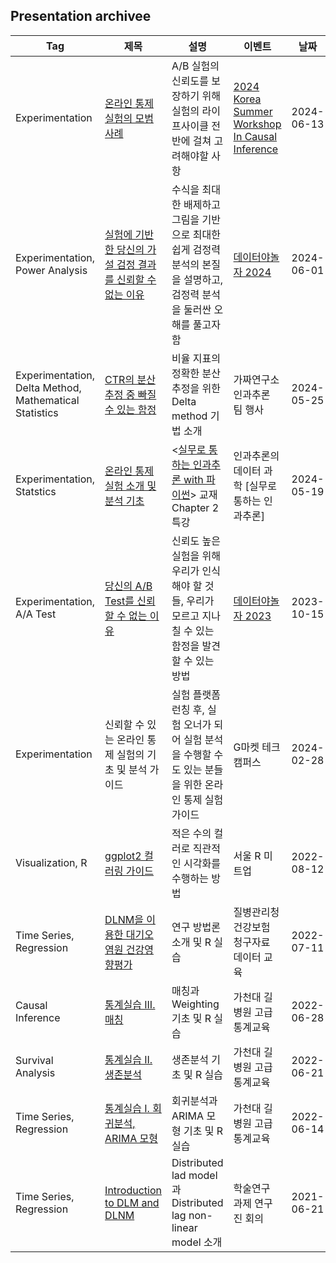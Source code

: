 ## Presentation archivee

| Tag                                                    | 제목                                                                                                                                                      | 설명                                                                                              | 이벤트                                                                                                                  | 날짜         | 장소                                                                                      |
| ------------------------------------------------------ | ------------------------------------------------------------------------------------------------------------------------------------------------------- | ----------------------------------------------------------------------------------------------- | -------------------------------------------------------------------------------------------------------------------- | ---------- | --------------------------------------------------------------------------------------- |
| Experimentation                                        | [온라인 통제 실험의 모범 사례](https://be-favorite.github.io/Presentation_archive/Korea%20Summer%20Workshop%20ln%20Causal%20Inference_2024_OCEs_Best_Practices.pdf) | A/B 실험의 신뢰도를 보장하기 위해 실험의 라이프사이클 전반에 걸쳐 고려해야할 사항                                                 | [2024 Korea Summer Workshop In Causal Inference](https://sites.google.com/view/causal-inference2024/home?authuser=0) | 2024-06-13 | Zoom                                                                                    |
| Experimentation, Power Analysis                        | [실험에 기반한 당신의 가설 검정 결과를 신뢰할 수 없는 이유](https://be-favorite.github.io/Presentation_archive/Datayanolja_2024_Power_Analysis.pdf)                             | 수식을 최대한 배제하고 그림을 기반으로 최대한 쉽게 검정력 분석의 본질을 설명하고, 검정력 분석을 둘러싼 오해를 풀고자 함                            | [데이터야놀자 2024](https://datayanolja.kr/)                                                                               | 2024-06-01 | 광화문 마이크로소프트 오피스, Youtube (업로드 예정)                                                       |
| Experimentation, Delta Method, Mathematical Statistics | [CTR의 분산 추정 중 빠질 수 있는 함정](https://be-favorite.github.io/Presentation_archive/Pseudolab_Pifalls_Variance_Estimation_Ratio_Metrics.pdf)                   | 비율 지표의 정확한 분산 추정을 위한 Delta method 기법 소개                                                         | 가짜연구소 인과추론 팀 행사                                                                                                      | 2024-05-25 | 삼성동 op.gg 사옥                                                                            |
| Experimentation, Statstics                             | [온라인 통제 실험 소개 및 분석 기초](https://be-favorite.github.io/Presentation_archive/Introduction_to_OCEs.pdf)                                                     | <[실무로 통하는 인과추론 with 파이썬](https://product.kyobobook.co.kr/detail/S000212577153)> 교재 Chapter 2 특강 | 인과추론의 데이터 과학 [실무로 통하는 인과추론]                                                                                          | 2024-05-19 | [Youtube](https://youtu.be/FYTPUnBl-lQ?si=Ww9v_JwkXUbpBjtc)                             |
| Experimentation, A/A Test                              | [당신의 A/B Test를 신뢰할 수 없는 이유](https://be-favorite.github.io/Presentation_archive/Datayanolja_2023_Trustworthy_ABtest.pdf)                                 | 신뢰도 높은 실험을 위해 우리가 인식해야 할 것들, 우리가 모르고 지나칠 수 있는 함정을 발견할 수 있는 방법                                   | [데이터야놀자 2023](https://datayanolja.kr/)                                                                               | 2023-10-15 | 역삼 센터필드 EAST 18F AWS Korea, [Youtube](https://youtu.be/J4zjwJNYyPM?si=TFYm01c1hDr1rYeL) |
| Experimentation                                        | 신뢰할 수 있는 온라인 통제 실험의 기초 및 분석 가이드                                                                                                                         | 실험 플랫폼 런칭 후, 실험 오너가 되어 실험 분석을 수행할 수도 있는 분들을 위한 온라인 통제 실험 가이드                                    | G마켓 테크캠퍼스                                                                                                            | 2024-02-28 | Zoom                                                                                    |
| Visualization, R                                       | [ggplot2 컬러링 가이드](https://be-favorite.github.io/Presentation_archive/coloring_guide/coloring_guide.html#1)                                              | 적은 수의 컬러로 직관적인 시각화를 수행하는 방법                                                                     | 서울 R 미트업                                                                                                             | 2022-08-12 | 건국대학교 상허연구관                                                                             |
| Time Series, Regression                                | [DLNM을 이용한 대기오염원 건강영향평가](https://be-favorite.github.io/Presentation_archive/kdca_dlnm/kdca_dlnm.html#1)                                                 | 연구 방법론 소개 및 R 실습                                                                                | 질병관리청 건강보험 청구자료 데이터 교육                                                                                               | 2022-07-11 | 가천대학교 의과대학                                                                              |
| Causal Inference                                       | [통계실습 III. 매칭](https://be-favorite.github.io/Presentation_archive/3_matching/3_matching.html#1)                                                         | 매칭과 Weighting 기초 및 R 실습                                                                         | 가천대 길병원 고급통계교육                                                                                                       | 2022-06-28 | 가천대학교 의과대학                                                                              |
| Survival Analysis                                      | [통계실습 II. 생존분석](https://be-favorite.github.io/Presentation_archive/2_survival/2_survival.html#1)                                                        | 생존분석 기초 및 R 실습                                                                                  | 가천대 길병원 고급통계교육                                                                                                       | 2022-06-21 | 가천대학교 의과대학                                                                              |
| Time Series, Regression                                | [통계실습 I. 회귀분석, ARIMA 모형](https://be-favorite.github.io/Presentation_archive/1_regression_arima/1_regression_arima.html#1)                               | 회귀분석과 ARIMA 모형 기초 및 R 실습                                                                        | 가천대 길병원 고급통계교육                                                                                                       | 2022-06-14 | 가천대학교 의과대학                                                                              |
| Time Series, Regression                                | [Introduction to DLM and DLNM](https://be-favorite.github.io/Presentation_archive/DLM%2C%20DLNM/Introduction_dlm%2Cdlnm.html#1)                         | Distributed lad model과 Distributed lag non-linear model 소개                                      | 학술연구 과제 연구진 회의                                                                                                       | 2021-06-21 | Zoom                                                                                    |
